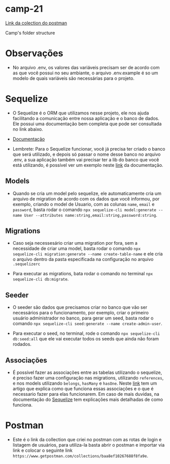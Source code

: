 # camp-21

<a href="https://documenter.getpostman.com/view/15333305/TzJshefi">Link da colection do postman</a> 


Camp's folder structure

# Observações

- No arquivo .env, os valores das variáveis precisam ser de acordo com as que você possui no seu ambiante, o arquivo .env.example é so um modelo de quais variáveis são necessárias para o projeto.

# Sequelize

- O Sequelize é o ORM que utilizamos nesse projeto, ele nos ajuda facilitando a comunicação entre nossa aplicação e o banco de dados. Ele possui uma documentação bem completa que pode ser consultada no link abaixo.

- [Documentação](https://sequelize.org/master/)

- Lembrete: Para o Sequelize funcionar, você já precisa ter criado o banco que será utilizado, e depois só passar o nome desse banco no arquivo .env, a sua aplicação também vai precisar ter a lib do banco que você está utilizando, é possível ver um exemplo neste [link](https://sequelize.org/master/manual/getting-started.html) da documentação.

## Models

- Quando se cria um model pelo sequelize, ele automaticamente cria um arquivo de migration de acordo com os dados que você informou, por exemplo, criando o model de Usuario, com as colunas `name`, `email` e `password`, basta rodar o comando `npx sequelize-cli model:generate --name User --attributes name:string,email:string,password:string`.

## Migrations

- Caso seja necessesário criar uma migration por fora, sem a necessidade de criar uma model, basta rodar o comando `npx sequelize-cli migration:generate --name create-table-name` e ele cria o arquivo dentro da pasta especificada na configuração no arquivo `.sequelizerc`

- Para executar as migrations, bata rodar o comando no terminal `npx sequelize-cli db:migrate`.

## Seeder

- O seeder são dados que precisamos criar no banco que vão ser necessários para o funcionamento, por exemplo, criar o primeiro usuário administrador no banco, para gerar um seed, basta rodar o comando `npx sequelize-cli seed:generate --name create-admin-user`.

- Para executar o seed, no terminal, rode o comando `npx sequelize-cli db:seed:all` que ele vai executar todos os seeds que ainda não foram rodados.

## Associações

- É possível fazer as associações entre as tabelas utilizando o sequelize, é preciso fazer uma configuração nas migrations, utilizando `references`, e nos models utilizando `belongs`, `hasMany` e `hasOne`. Neste [link](https://medium.com/@andrewoons/how-to-define-sequelize-associations-using-migrations-de4333bf75a7) tem um artigo que explica como que funciona essas associações e o que é necessario fazer para elas funcionarem. Em caso de mais duvidas, na documentação do [Sequelize](https://sequelize.org/master/) tem explicações mais detalhadas de como funciona.

# Postman

- Este é o link da collection que criei no postman com as rotas de login e listagem de usuários, para utiliza-la basta abrir o postman e importar via link e colocar o seguinte link `https://www.getpostman.com/collections/baa8ef10267688f8fa9e`.
